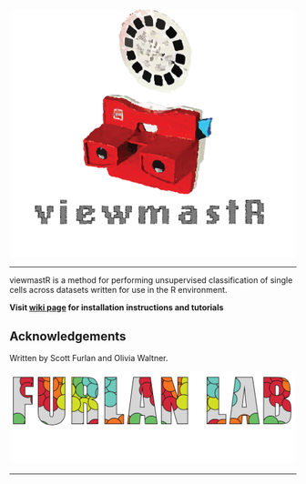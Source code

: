 
<p align="center"><img src="blob/viewmaster.png" alt="" width="500"></a></p>
<hr>

viewmastR is a method for performing unsupervised classification of single cells across datasets written for use in the R environment.

**Visit [wiki page](https://github.com/waltno/viewmaster/wiki/Home) for installation instructions and tutorials**

## Acknowledgements

Written by Scott Furlan and Olivia Waltner.


<p align="center"><img src="blob/furlan_lab_logo.png" alt="" width="500"></a></p>
<hr>
